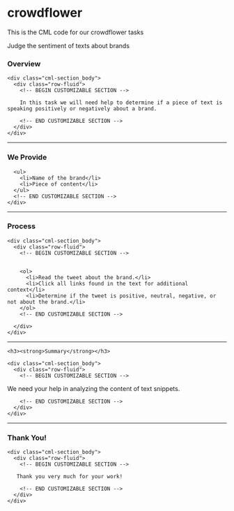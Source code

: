 crowdflower
===========

This is the CML code for our crowdflower tasks

<!-- BEGIN CUSTOMIZABLE SECTION -->

Judge the sentiment of texts about brands

<!-- END CUSTOMIZABLE SECTION -->

<div class="row-fluid">
  <div class="span1">
  </div>
  
  <div class="span10">
    <h3><strong>Overview</strong></h3>
    
    <div class="cml-section_body">
      <div class="row-fluid">
        <!-- BEGIN CUSTOMIZABLE SECTION -->
        
        In this task we will need help to determine if a piece of text is speaking positively or negatively about a brand.
        
        <!-- END CUSTOMIZABLE SECTION -->
      </div>
    </div>
  </div>
</div>

<hr>

<div class="row-fluid">
  <div class="span1">
  </div>
  <div class="span10">
    <h3><strong>We Provide</strong></h3>
    <div class="cml-section_body">
      <!-- BEGIN CUSTOMIZABLE SECTION -->
      
      <ul>
        <li>Name of the brand</li>
        <li>Piece of content</li>
      </ul>
      <!-- END CUSTOMIZABLE SECTION -->
    </div>          
  </div>
  </div>

<hr>
<div class="row-fluid">
  <div class="span1">
  </div>
  <div class="span10">
    <h3><strong>Process</strong></h3>
    
    <div class="cml-section_body">
      <div class="row-fluid">
        <!-- BEGIN CUSTOMIZABLE SECTION -->
        
          
        <ol>
          <li>Read the tweet about the brand.</li>
          <li>Click all links found in the text for additional context</li>
          <li>Determine if the tweet is positive, neutral, negative, or not about the brand.</li>
        </ol>  
        <!-- END CUSTOMIZABLE SECTION -->
        
      </div>
    </div>
 </div>
    </div>
<hr>
<div class="row-fluid">
  <div class="span1">
  </div>
  <div class="span10">

    <h3><strong>Summary</strong></h3>
    
    <div class="cml-section_body">
      <div class="row-fluid">
        <!-- BEGIN CUSTOMIZABLE SECTION -->
        
We need your help in analyzing the content of text snippets. 
        
        <!-- END CUSTOMIZABLE SECTION -->
      </div>
    </div>          
 </div>
    </div>
<hr>

<div class="row-fluid">
  <div class="span1">
  </div>
  <div class="span10">
    <h3><strong>Thank You!</strong></h3>
    
    <div class="cml-section_body">
      <div class="row-fluid">  
        <!-- BEGIN CUSTOMIZABLE SECTION -->
        
       Thank you very much for your work!
        
        <!-- END CUSTOMIZABLE SECTION -->
      </div>
    </div>
 </div>
    </div>


